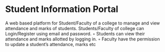# Student Information Portal
A web based platform for Student/Faculty of a college to manage and view attendance and marks of students.
Students/Faculty of college can Login/Register using email and password.
◦ Students can view their attendance and marks allotted by logging in.
◦ Faculty have the permission to update a student’s attendance, marks etc
